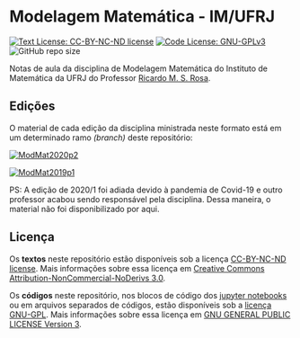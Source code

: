 # Modelagem Matemática - IM/UFRJ

[![Text License: CC-BY-NC-ND license](https://img.shields.io/badge/Text%20License-CC--BY--NC--ND-yellow.svg)](https://opensource.org/licenses/MIT) [![Code License: GNU-GPLv3](https://img.shields.io/badge/Code%20License-GNU--GPLv3-yellow.svg)](https://www.gnu.org/licenses/gpl.html) ![GitHub repo size](https://img.shields.io/github/repo-size/rmsrosa/nbbinder)

Notas de aula da disciplina de Modelagem Matemática do Instituto de Matemática da UFRJ do Professor [Ricardo M. S. Rosa](http://www.im.ufrj.br/rrosa/).

## Edições

O material de cada edição da disciplina ministrada neste formato está em um determinado ramo *(branch)* deste repositório:

[![ModMat2020p2](https://img.shields.io/badge/Repo%20Branch-ModMat2020p2-darkgreen)](https://github.com/rmsrosa/modelagem_matematica/tree/modmat2020p2)

[![ModMat2019p1](https://img.shields.io/badge/Repo%20Branch-ModMat2019p1-darkgreen)](https://github.com/rmsrosa/modelagem_matematica/tree/modmat2019p1)

PS: A edição de 2020/1 foi adiada devido à pandemia de Covid-19 e outro professor acabou sendo responsável pela disciplina. Dessa maneira, o material não foi disponibilizado por aqui.

## Licença

Os **textos** neste repositório estão disponíveis sob a licença [CC-BY-NC-ND license](LICENSE-TEXT). Mais informações sobre essa licença em [Creative Commons Attribution-NonCommercial-NoDerivs 3.0](https://creativecommons.org/licenses/by-nc-nd/3.0/us/legalcode).

Os **códigos** neste repositório, nos blocos de código dos [jupyter notebooks](https://jupyter.org/) ou em arquivos separados de códigos, estão disponíveis sob a [licença GNU-GPL](LICENSE-CODE). Mais informações sobre essa licença em [GNU GENERAL PUBLIC LICENSE Version 3](https://www.gnu.org/licenses/gpl.html).
